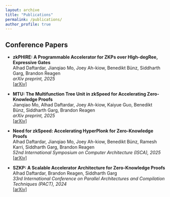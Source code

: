 ```yaml
---
layout: archive
title: "Publications"
permalink: /publications/
author_profile: true
---
```


## Conference Papers

* **zkPHIRE: A Programmable Accelerator for ZKPs over HIgh-degRee, Expressive Gates**  
  Alhad Daftardar, Jianqiao Mo, Joey Ah-kiow, Benedikt Bünz, Siddharth Garg, Brandon Reagen  
  *arXiv preprint, 2025*  
  [[arXiv]](https://arxiv.org/abs/2508.16738)

* **MTU: The Multifunction Tree Unit in zkSpeed for Accelerating Zero-Knowledge Proofs**  
  Jianqiao Mo, Alhad Daftardar, Joey Ah-kiow, Kaiyue Guo, Benedikt Bünz, Siddharth Garg, Brandon Reagen  
  *arXiv preprint, 2025*  
  [[arXiv]](https://arxiv.org/abs/2507.16793)

* **Need for zkSpeed: Accelerating HyperPlonk for Zero-Knowledge Proofs**  
  Alhad Daftardar, Jianqiao Mo, Joey Ah-kiow, Benedikt Bünz, Ramesh Karri, Siddharth Garg, Brandon Reagen  
  *52nd International Symposium on Computer Architecture (ISCA), 2025*  
  [[arXiv]](https://arxiv.org/abs/2504.06211)

* **SZKP: A Scalable Accelerator Architecture for Zero-Knowledge Proofs**  
  Alhad Daftardar, Brandon Reagen, Siddharth Garg  
  *33rd International Conference on Parallel Architectures and Compilation Techniques (PACT), 2024*  
  [[arXiv]](https://arxiv.org/abs/2408.05890)